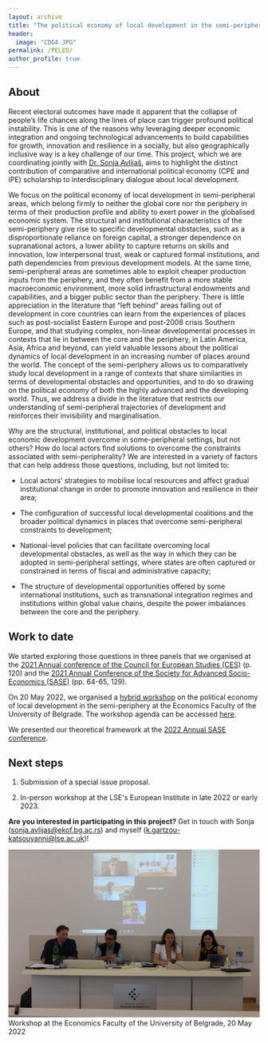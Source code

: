 ```yaml
---
layout: archive
title: "The political economy of local development in the semi-periphery"
header: 
  image: "CDG4.JPG"
permalink: /PELED/
author_profile: true
---
```

## About

Recent electoral outcomes have made it apparent that the collapse of people’s life chances along the lines of place can trigger profound political instability. This is one of the reasons why leveraging deeper economic integration and ongoing technological advancements to build capabilities for growth, innovation and resilience in a socially, but also geographically inclusive way is a key challenge of our time. This project, which we are coordinating jointly with [Dr. Sonja Avlijaš](https://www.sciencespo.fr/liepp/en/users/sonjaavlijas.html?fbclid=IwAR2j4NDdy0Yexnyms5508H34Htzq8G6_rJmuVnen4L3hRNdNsfeIriYSXUw), aims to highlight the distinct contribution of comparative and international political economy (CPE and IPE) scholarship to interdisciplinary dialogue about local development.

We focus on the political economy of local development in semi-peripheral areas, which belong firmly to neither the global core nor the periphery in terms of their production profile and ability to exert power in the globalised economic system. The structural and institutional characteristics of the semi-periphery give rise to specific developmental obstacles, such as a disproportionate reliance on foreign capital, a stronger dependence on supranational actors, a lower ability to capture returns on skills and innovation, low interpersonal trust, weak or captured formal institutions, and path dependencies from previous development models. At the same time, semi-peripheral areas are sometimes able to exploit cheaper production inputs from the periphery, and they often benefit from a more stable macroeconomic environment, more solid infrastructural endowments and capabilities, and a bigger public sector than the periphery. There is little appreciation in the literature that “left behind” areas falling out of development in core countries can learn from the experiences of places such as post-socialist Eastern Europe and post-2008 crisis Southern Europe, and that studying complex, non-linear developmental processes in contexts that lie in between the core and the periphery, in Latin America, Asia, Africa and beyond, can yield valuable lessons about the political dynamics of local development in an increasing number of places around the world. The concept of the semi-periphery allows us to comparatively study local development in a range of contexts that share similarities in terms of developmental obstacles and opportunities, and to do so drawing on the political economy of both the highly advanced and the developing world. Thus, we address a divide in the literature that restricts our understanding of semi-peripheral trajectories of development and reinforces their invisibility and marginalisation. 

Why are the structural, institutional, and political obstacles to local economic development overcome in some-peripheral settings, but not others? How do local actors find solutions to overcome the constraints associated with semi-peripherality? We are interested in a variety of factors that can help address those questions, including, but not limited to:

*	Local actors’ strategies to mobilise local resources and affect gradual institutional change in order to promote innovation and resilience in their area;

*	The configuration of successful local developmental coalitions and the broader political dynamics in places that overcome semi-peripheral constraints to development;

*	National-level policies that can facilitate overcoming local developmental obstacles, as well as the way in which they can be adopted in semi-peripheral settings, where states are often captured or constrained in terms of fiscal and administrative capacity;

*	The structure of developmental opportunities offered by some international institutions, such as transnational integration regimes and institutions within global value chains, despite the power imbalances between the core and the periphery.


## Work to date 

We started exploring those questions in three panels that we organised at the [2021 Annual conference of the Council for European Studies (CES)](https://councilforeuropeanstudies.org/wp-content/uploads/2021/12/CES-Final-Conference-Program-2021.pdf) (p. 120) and the [2021 Annual Conference of the Society for Advanced Socio-Economics (SASE)](http://sase.org/wp-content/uploads/2021/07/SASE-Virtual-Meeting-2021-Program.pdf) (pp. 64-65, 129).

On 20 May 2022, we organised a [hybrid workshop](http://www.ekof.bg.ac.rs/scientific-activities/projects/international-projects/horizon-2020/workshop/?lang=en&fbclid=IwAR3sbTDef716lXUriIDgBHG_3BfyiUvEu3doG4Qn-3OaFE91QERj0mmLNx4) on the political economy of local development in the semi-periphery at the Economics Faculty of the University of Belgrade. The workshop agenda can be accessed [here](http://www.ekof.bg.ac.rs/scientific-activities/projects/international-projects/horizon-2020/workshop-agenda/?lang=en&mlang=lat&fbclid=IwAR3uWyiCj08AUbkVw3O8Iw3FPivFvNlxt39rgTpk3mboFawfEdo3WAyGt4g).

We presented our theoretical framework at the [2022 Annual SASE conference](http://sase.org/wp-content/uploads/2022/07/SASE-Amsterdam-Program-2022.pdf).

## Next steps

1. Submission of a special issue proposal.

2. In-person workshop at the LSE's European Institute in late 2022 or early 2023.

**Are you interested in participating in this project?** Get in touch with Sonja (sonja.avlijas@ekof.bg.ac.rs) and myself (k.gartzou-katsouyanni@lse.ac.uk)!

![](/images/Belgrade.JPG) 
Workshop at the Economics Faculty of the University of Belgrade, 20 May 2022